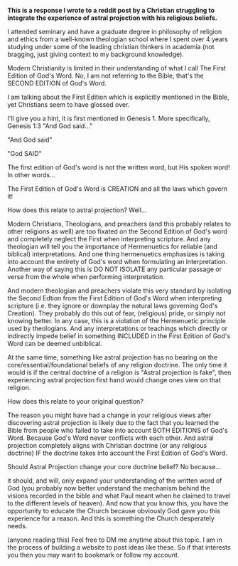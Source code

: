 **This is a response I wrote to a reddit post by a Christian struggling to integrate the experience of astral projection with his religious beliefs.**

I attended seminary and have a graduate degree in philosophy of religion and ethics from a well-known theologian school where I spent over 4 years studying under some of the leading christian thinkers in academia (not bragging, just giving context to my background knowledge).

Modern Christianity is limited in their understanding of what I call The First Edition of God's Word. No, I am not referring to the Bible, that's the SECOND EDITION of God's Word.

I am talking about the First Edition which is explicitly mentioned in the Bible, yet Christians seem to have glossed over.

I'll give you a hint, it is first mentioned in Genesis 1. More specifically, Genesis 1:3 "And God said..."

"And God said"

"God SAID"

The first edition of God's word is not the written word, but His spoken word! In other words...

The First Edition of God's Word is CREATION and all the laws which govern it!

How does this relate to astral projection? Well...

Modern Christians, Theologians, and preachers (and this probably relates to other religions as well) are too fixated on the Second Edition of God's word and completely neglect the First when interpreting scripture. And any theologian will tell you the importance of Hermenuetics for reliable (and biblical) interpretations. And one thing hermenuetics emphasizes is taking into account the entirety of God's word when formulating an interpretation. Another way of saying this is DO NOT ISOLATE any particular passage or verse from the whole when performing interpretation.

And modern theologian and preachers violate this very standard by isolating the Second Edtion from the First Edition of God's Word when interpreting scripture (i.e. they ignore or downplay the natural laws governing God's Creation). They probably do this out of fear, (religious) pride, or simply not knowing better. In any case, this is a violation of the Hermenuetic principle used by theologians. And any interpretations or teachings which directly or indirectly impede belief in something INCLUDED in the First Edition of God's Word can be deemed unbiblical.

At the same time, something like astral projection has no bearing on the core/essential/foundational beliefs of any religion doctrine. The only time it would is if the central doctrine of a religion is "Astral projection is fake", then experiencing astral projection first hand would change ones view on that religion.

How does this relate to your original question?

The reason you might have had a change in your religious views after discovering astral projection is likely due to the fact that you learned the Bible from people who failed to take into account BOTH EDITIONS of God's Word. Because God's Word never conflicts with each other. And astral projection completely aligns with Christian doctrine (or any religious doctrine) IF the doctrine takes into account the First Edition of God's Word.

Should Astral Projection change your core doctrine belief? No because...

it should, and will, only expand your understanding of the written word of God (you probably now better understand the mechanism behind the visions recorded in the bible and what Paul meant when he claimed to travel to the different levels of heaven). And now that you know this, you have the opportunity to educate the Church because obviously God gave you this experience for a reason. And this is something the Church desperately needs.

(anyone reading this) Feel free to DM me anytime about this topic. I am in the process of building a website to post ideas like these. So if that interests you then you may want to bookmark or follow my account.